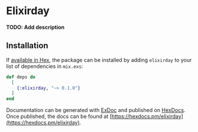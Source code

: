# Elixirday

**TODO: Add description**

## Installation

If [available in Hex](https://hex.pm/docs/publish), the package can be installed
by adding `elixirday` to your list of dependencies in `mix.exs`:

```elixir
def deps do
  [
    {:elixirday, "~> 0.1.0"}
  ]
end
```

Documentation can be generated with [ExDoc](https://github.com/elixir-lang/ex_doc)
and published on [HexDocs](https://hexdocs.pm). Once published, the docs can
be found at [https://hexdocs.pm/elixirday](https://hexdocs.pm/elixirday).

